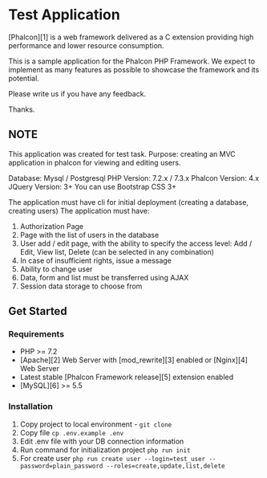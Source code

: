 # Test Application

[Phalcon][1] is a web framework delivered as a C extension providing high
performance and lower resource consumption.

This is a sample application for the Phalcon PHP Framework. We expect to
implement as many features as possible to showcase the framework and its
potential.

Please write us if you have any feedback.

Thanks.

## NOTE

This application was created for test task.
Purpose: creating an MVC application in phalcon for viewing and editing users.

Database: Mysql / Postgresql
PHP Version: 7.2.x / 7.3.x
Phalcon Version: 4.x
JQuery Version: 3+
You can use Bootstrap CSS 3+

The application must have cli for initial deployment (creating a database, creating users)
The application must have:
1. Authorization Page
2. Page with the list of users in the database
3. User add / edit page, with the ability to specify the access level: Add / Edit, View list, Delete (can be selected in any combination)
4. In case of insufficient rights, issue a message
5. Ability to change user
6. Data, form and list must be transferred using AJAX
7. Session data storage to choose from

## Get Started

### Requirements

* PHP >= 7.2
* [Apache][2] Web Server with [mod_rewrite][3] enabled or [Nginx][4] Web Server
* Latest stable [Phalcon Framework release][5] extension enabled
* [MySQL][6] >= 5.5

### Installation

1. Copy project to local environment - `git clone `
2. Copy file `cp .env.example .env`
3. Edit .env file with your DB connection information
4. Run command for initialization project `php run init`
5. For create user `php run create user --login=test_user --password=plain_password --roles=create,update,list,delete`
